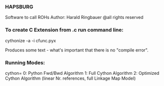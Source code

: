 ### HAPSBURG
Software to call ROHs
Author: Harald Ringbauer
@all rights reserved

### To create C Extension from .c run command line:
cythonize -a -i cfunc.pyx

Produces some text - what's important that there is no "compile error".



### Running Modes:
cython=
0: Python Fwd/Bwd Algorithm
1: Full Cython Algorithm
2: Optimized Cython Algorithm (linear Nr. references, full Linkage Map Model)
